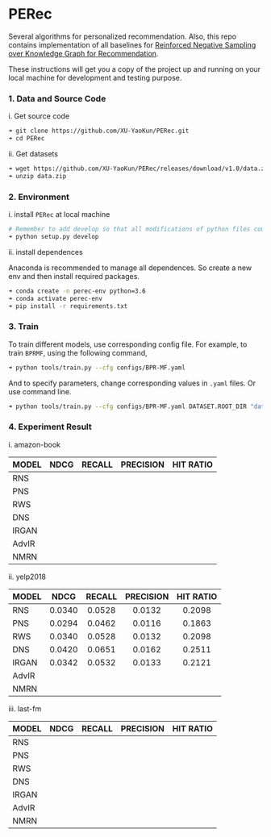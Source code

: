 # PERec
Several algorithms for personalized recommendation. Also, this repo contains implementation of all baselines for [Reinforced Negative Sampling over Knowledge Graph for Recommendation](http://staff.ustc.edu.cn/~hexn/papers/www20-KGPolicy.pdf).
 
These instructions will get you a copy of the project up and running on your local machine for development and testing purpose.

### 1. Data and Source Code
i. Get source code
```bash
➜ git clone https://github.com/XU-YaoKun/PERec.git
➜ cd PERec 
```
ii. Get datasets
```bash
➜ wget https://github.com/XU-YaoKun/PERec/releases/download/v1.0/data.zip
➜ unzip data.zip
```
### 2. Environment
i. install `PERec` at local machine
```bash
# Remember to add develop so that all modifications of python files could take effects.
➜ python setup.py develop 
```
ii. install dependences

Anaconda is recommended to manage all dependences. So create a new env and then install required packages.
```bash
➜ conda create -n perec-env python=3.6
➜ conda activate perec-env 
➜ pip install -r requirements.txt 
```
### 3. Train

To train different models, use corresponding config file. For example, to train `BPRMF`, using the following command,
```bash
➜ python tools/train.py --cfg configs/BPR-MF.yaml 
```
And to specify parameters, change corresponding values in `.yaml` files. Or use command line.
```bash
➜ python tools/train.py --cfg configs/BPR-MF.yaml DATASET.ROOT_DIR "data/amazon-book" 
```

### 4. Experiment Result

i. amazon-book

|MODEL|NDCG|RECALL|PRECISION|HIT RATIO|
|-----|:--:|-----:|-----|:--:|
|RNS|   |      |     |    |
|PNS|   |      |     |    |
|RWS|   |      |     |    |
|DNS| | | | |
|IRGAN| | | | |
|AdvIR| | | | |
|NMRN| | | | |

ii. yelp2018

|MODEL|NDCG|RECALL|PRECISION|HIT RATIO|
|-----|:--:|:---:|:---:|:--:|
|RNS|0.0340|0.0528|0.0132|0.2098|
|PNS|0.0294|0.0462|0.0116|0.1863|
|RWS|0.0340|0.0528|0.0132|0.2098|
|DNS|0.0420|0.0651|0.0162|0.2511|
|IRGAN|0.0342|0.0532|0.0133|0.2121|
|AdvIR|||||
|NMRN|||||

iii. last-fm

|MODEL|NDCG|RECALL|PRECISION|HIT RATIO|
|-----|:--:|-----:|-----|:--:|
|RNS|   |      |     |    |
|PNS|   |      |     |    |
|RWS|   |      |     |    |
|DNS| | | | |
|IRGAN| | | | |
|AdvIR| | | | |
|NMRN| | | | |